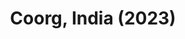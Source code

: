 ---
layout: photos
title: Coorg, India (2023)
camera: Fujifilm X100F
images:
  - https://photos.danishpraka.sh/Coorg/vCJrx1wGZnw.webp
  - https://photos.danishpraka.sh/Coorg/nq2tJTUtiIs.webp
  - https://photos.danishpraka.sh/Coorg/m889K2aq_Vg.webp
  - https://photos.danishpraka.sh/Coorg/GtspvPdU-UA.webp
  - https://photos.danishpraka.sh/Coorg/g_6_a_CCz_w.webp
  - https://photos.danishpraka.sh/Coorg/bLMrutYCidE.webp
  - https://photos.danishpraka.sh/Coorg/44U8qPn7hlU.webp
  - https://photos.danishpraka.sh/Coorg/1WzBNmAo4oU.webp
  - https://photos.danishpraka.sh/Coorg/1hhFrrEFO5I.webp
---  